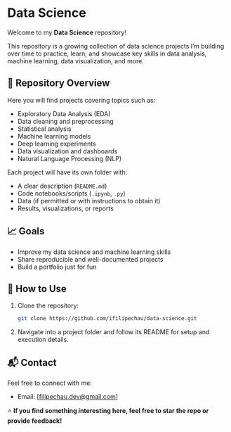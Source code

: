 # Data Science

Welcome to my **Data Science** repository!  

This repository is a growing collection of data science projects I’m building over time to practice, learn, and showcase key skills in data analysis, machine learning, data visualization, and more.

## 📂 Repository Overview

Here you will find projects covering topics such as:
- Exploratory Data Analysis (EDA)
- Data cleaning and preprocessing
- Statistical analysis
- Machine learning models
- Deep learning experiments
- Data visualization and dashboards
- Natural Language Processing (NLP)

Each project will have its own folder with:
- A clear description (`README.md`)
- Code notebooks/scripts (`.ipynb`, `.py`)
- Data (if permitted or with instructions to obtain it)
- Results, visualizations, or reports

## 📈 Goals

- Improve my data science and machine learning skills  
- Share reproducible and well-documented projects  
- Build a portfolio just for fun

## 🚀 How to Use

1. Clone the repository:
    ```bash
    git clone https://github.com/ifilipechau/data-science.git
    ```

2. Navigate into a project folder and follow its README for setup and execution details.

## 📬 Contact

Feel free to connect with me:
- Email: [filipechau.dev@gmail.com]

⭐ **If you find something interesting here, feel free to star the repo or provide feedback!**

